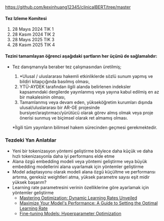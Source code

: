 https://github.com/kexinhuang12345/clinicalBERT/tree/master

#### Tez Izleme Komitesi

1. 28 Mayıs 2024 TIK 1
2. 28 Kasım 2024 TIK 2
3. 28 Mayıs 2025 TIK 3
4. 28 Kasım 2025 TIK 4

#### Tezini tamamlayan öğrenci aşağıdaki şartların her üçünü de sağlamalıdır:

-   Tez danışmanıyla beraber tez çalışmasından üretilmiş;

    1. \*Ulusal / uluslararası hakemli etkinliklerde sözlü sunum yapmış ve bildiri kitapçığında basılmış olması,
    2. YTÜ-AYDEK tarafından ilgili alanda belirlenen indeksler kapsamındaki dergilerde yayınlanmış veya yayına kabul edilmiş en az bir makalesinin olması,
    3. Tamamlanmış veya devam eden, yükseköğretim kurumları dışında ulusal/uluslararası bir AR-GE projesinde bursiyer/araştırmacı/yürütücü olarak görev almış olmak veya proje önerisi sunmuş ve biçimsel olarak ret almamış olması.

    \*İlgili tüm yayınların bilimsel hakem sürecinden geçmesi gerekmektedir.

### Tezdeki Yan Anlatılar

-   Yeni bir tokenizasyon yöntemi geliştirme böylece daha küçük ve daha hızlı tokenizasyonla daha iyi performans elde etme
-   Alana özgü embedding modeli veya yöntemi geliştirme veya büyük embedding modellerini alana uyarlamak için yöntemler geliştirme
-   Model adaptasyonu olarak modeli alana özgü küçültme ve performansı artırma, gereksiz weightleri atma, yüksek parametre sayısı eşit midir yüksek başarım?
-   Learning rate parametresini verinin özelliklerine göre ayarlamak için yöntemler geliştirme
    -   [Mastering Optimization: Dynamic Learning Rates Unveiled](https://statusneo.com/mastering-optimization-dynamic-learning-rates-unveiled/)
    -   [Maximize Your Model's Performance: A Guide to Setting the Optimal Learning Rate](https://www.linkedin.com/pulse/maximize-your-models-performance-guide-setting-rate-solis-castro/)
    -   [Fine-tuning Models: Hyperparameter Optimization](https://encord.com/blog/fine-tuning-models-hyperparameter-optimization/)
